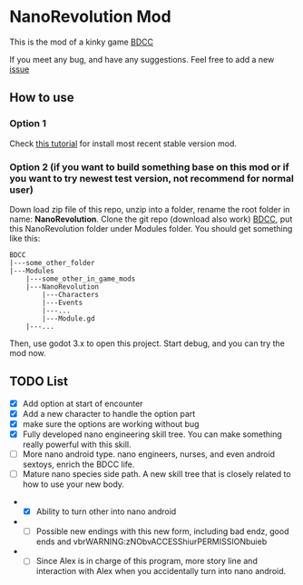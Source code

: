 # NanoRevolution Mod
This is the mod of a kinky game [BDCC](https://github.com/Alexofp/BDCC)

If you meet any bug, and have any suggestions. Feel free to add a new [issue](https://github.com/Humoiww/BDCC_NanoRevolution_MOD/issues)

## How to use
### Option 1
Check [this tutorial](https://github.com/Alexofp/BDCC/wiki/User-Support) for install most recent stable version mod. 
### Option 2 (if you want to build something base on this mod or if you want to try newest test version, not recommend for normal user)
Down load zip file of this repo, unzip into a folder, rename the root folder in name: **NanoRevolution**. Clone the git repo (download also work) [BDCC](https://github.com/Alexofp/BDCC), put this NanoRevolution folder under Modules folder. You should get something like this:
```shell
BDCC
|---some_other_folder
|---Modules
    |---some_other_in_game_mods
    |---NanoRevolution
        |---Characters
        |---Events
        |---...
        |---Module.gd
    |---...
```
Then, use godot 3.x to open this project. Start debug, and you can try the mod now. 




## TODO List

- [x] Add option at start of encounter
- [x] Add a new character to handle the option part
- [x] make sure the options are working without bug
- [x] Fully developed nano engineering skill tree. You can make something really powerful with this skill.
- [ ] More nano android type. nano engineers, nurses, and even android sextoys, enrich the BDCC life. 
- [ ] Mature nano species side path. A new skill tree that is closely related to how to use your new body.
- - [x] Ability to turn other into nano android
- - [ ] Possible new endings with this new form, including bad endz, good ends and vbrWARNING:zNObvACCESShiurPERMISSIONbuieb
- - [ ] Since Alex is in charge of this program, more story line and interaction with Alex when you accidentally turn into nano android. 
